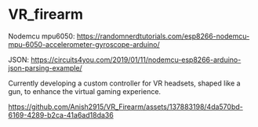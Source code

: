 # VR_firearm

Nodemcu mpu6050: https://randomnerdtutorials.com/esp8266-nodemcu-mpu-6050-accelerometer-gyroscope-arduino/ 

JSON: https://circuits4you.com/2019/01/11/nodemcu-esp8266-arduino-json-parsing-example/




Currently developing a custom controller for VR headsets, shaped like a gun, to enhance the virtual
 gaming experience.
 
https://github.com/Anish2915/VR_Firearm/assets/137883198/4da570bd-6169-4289-b2ca-41a6ad18da36

